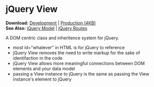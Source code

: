 jQuery View
===========
**Download:** [Development](https://github.com/syntacticx/viewjs/zipball/master) | [Production (4KB)](https://github.com/syntacticx/viewjs/raw/master/jquery.view.min.js)  
**See Also:** [jQuery Model](http://modeljs.com/) | [jQuery Routes](http://routesjs.com/)

A DOM centric class and inheritence system for jQuery.

- most id="whatever" in HTML is for jQuery to reference
- jQuery View removes the need to write markup for the sake of identifaction in the code
- jQuery View allows more meaningful connections between DOM elements and your data model
- passing a View instance to jQuery is the same as passing the View instance's element to jQuery

